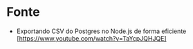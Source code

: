 # Fonte

- Exportando CSV do Postgres no Node.js de forma eficiente [https://www.youtube.com/watch?v=TaYcpJQHJQE]
